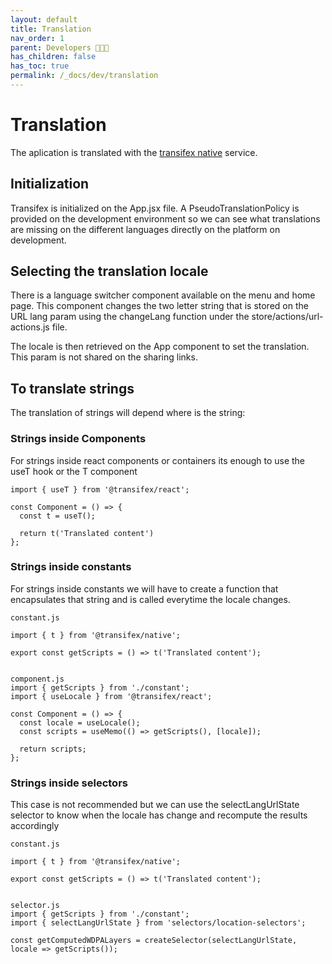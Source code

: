 ```yaml
---
layout: default
title: Translation
nav_order: 1
parent: Developers 👩🏽‍💻
has_children: false
has_toc: true
permalink: /_docs/dev/translation
---
```


# Translation

The aplication is translated with the [transifex native](https://www.transifex.com/native/) service.

## Initialization

Transifex is initialized on the App.jsx file. A PseudoTranslationPolicy is provided on the development environment so we can see what translations are missing on the different languages directly on the platform on development.

## Selecting the translation locale

There is a language switcher component available on the menu and home page.
This component changes the two letter string that is stored on the URL lang param using the changeLang function under the store/actions/url-actions.js file.

The locale is then retrieved on the App component to set the translation. This param is not shared on the sharing links.

## To translate strings

The translation of strings will depend where is the string:

### Strings inside Components

For strings inside react components or containers its enough to use the useT hook or the T component
```
import { useT } from '@transifex/react';

const Component = () => {
  const t = useT();

  return t('Translated content')
};
```

### Strings inside constants

For strings inside constants we will have to create a function that encapsulates that string and is called everytime the locale changes.
```
constant.js

import { t } from '@transifex/native';

export const getScripts = () => t('Translated content');


component.js
import { getScripts } from './constant';
import { useLocale } from '@transifex/react';

const Component = () => {
  const locale = useLocale();
  const scripts = useMemo(() => getScripts(), [locale]);

  return scripts;
};
```

### Strings inside selectors

This case is not recommended but we can use the selectLangUrlState selector to know when the locale has change and recompute the results accordingly

```
constant.js

import { t } from '@transifex/native';

export const getScripts = () => t('Translated content');


selector.js
import { getScripts } from './constant';
import { selectLangUrlState } from 'selectors/location-selectors';

const getComputedWDPALayers = createSelector(selectLangUrlState, locale => getScripts());

```
